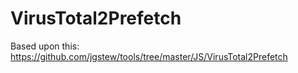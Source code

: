 # VirusTotal2Prefetch
Based upon this: https://github.com/jgstew/tools/tree/master/JS/VirusTotal2Prefetch
